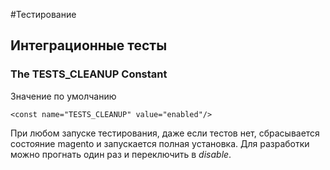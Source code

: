 #Тестирование

## Интеграционные тесты
### The TESTS_CLEANUP Constant
Значение по умолчанию

```
<const name="TESTS_CLEANUP" value="enabled"/>
```

При любом запуске тестирования, даже если тестов нет, сбрасывается состояние magento и запускается полная установка.
Для разработки можно прогнать один раз и переключить в _disable_. 
